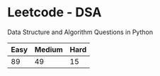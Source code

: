 # Leetcode - DSA

Data Structure and Algorithm Questions in Python

| Easy   |  Medium  | Hard |
|--------|----------|------|
|   89   |    49    |  15  |

